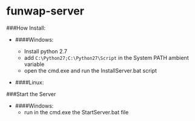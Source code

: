 # funwap-server


###How Install:
- ####Windows:
  - Install python 2.7
  - add `C:\Python27;C:\Python27\Script` in the System PATH ambient variable
  - open the cmd.exe and run the InstallServer.bat script


- ####Linux:


###Start the Server
- ####Windows:
  - run in the cmd.exe the StartServer.bat file
